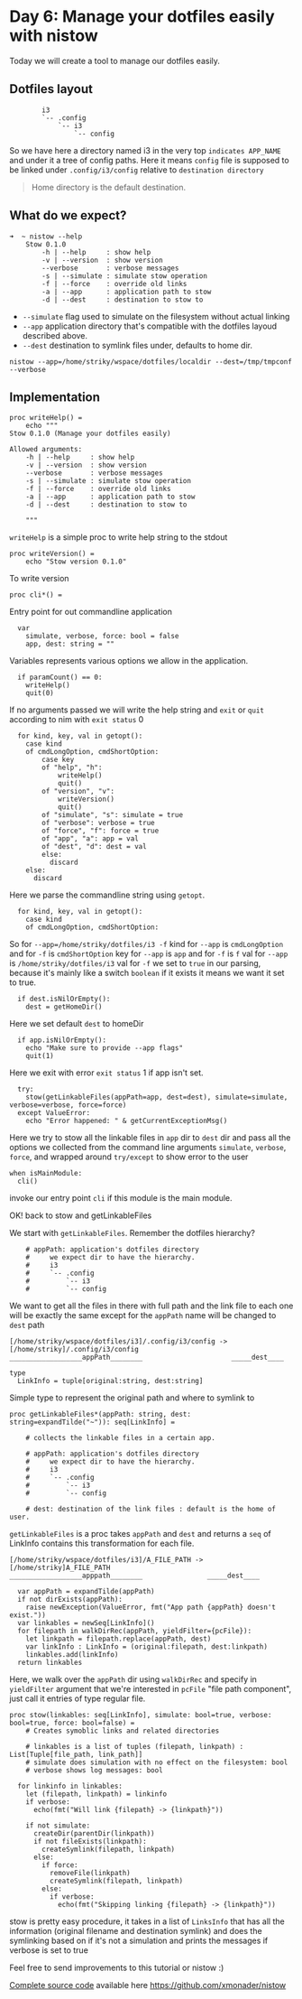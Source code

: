 # Day 6: Manage your dotfiles easily with nistow
Today we will create a tool to manage our dotfiles easily.

## Dotfiles layout
```
        i3
        `-- .config
            `-- i3
                `-- config
```
So we have here a directory named i3 in the very top `indicates APP_NAME` and under it a tree of config paths. Here it means `config` file is supposed to be linked under `.config/i3/config` relative to `destination directory` 
> Home directory is the default destination.

## What do we expect?
```
➜  ~ nistow --help
    Stow 0.1.0
        -h | --help     : show help
        -v | --version  : show version
        --verbose       : verbose messages
        -s | --simulate : simulate stow operation
        -f | --force    : override old links
        -a | --app      : application path to stow
        -d | --dest     : destination to stow to
```
- `--simulate` flag used to simulate on the filesystem without actual linking
- `--app` application directory that's compatible with the dotfiles layoud described above.
- `--dest` destination to symlink files under, defaults to home dir.

```
nistow --app=/home/striky/wspace/dotfiles/localdir --dest=/tmp/tmpconf --verbose
```


## Implementation

```Nimrod
proc writeHelp() = 
    echo """
Stow 0.1.0 (Manage your dotfiles easily)

Allowed arguments:
    -h | --help     : show help
    -v | --version  : show version
    --verbose       : verbose messages
    -s | --simulate : simulate stow operation
    -f | --force    : override old links
    -a | --app      : application path to stow
    -d | --dest     : destination to stow to

    """
```
`writeHelp` is a simple proc to write help string to the stdout

```Nimrod
proc writeVersion() =
    echo "Stow version 0.1.0"
```
To write version

```Nimrod
proc cli*() =
```
Entry point for out commandline application

```Nimrod
  var 
    simulate, verbose, force: bool = false
    app, dest: string = ""
```
Variables represents various options we allow in the application.

```Nimrod
  if paramCount() == 0:
    writeHelp()
    quit(0)
```
If no arguments passed we will write the help string and `exit` or `quit` according to nim with `exit status` 0

```Nimrod
  for kind, key, val in getopt():
    case kind
    of cmdLongOption, cmdShortOption:
        case key
        of "help", "h": 
            writeHelp()
            quit()
        of "version", "v":
            writeVersion()
            quit()
        of "simulate", "s": simulate = true
        of "verbose": verbose = true
        of "force", "f": force = true
        of "app", "a": app = val
        of "dest", "d": dest = val 
        else:
          discard
    else:
      discard 
```
Here we parse the commandline string using `getopt`.
```Nimrod
  for kind, key, val in getopt():
    case kind
    of cmdLongOption, cmdShortOption:
```
So for `--app=/home/striky/dotfiles/i3 -f`
kind for `--app` is `cmdLongOption` and for `-f` is `cmdShortOption`
key for `--app` is `app` and for `-f` is `f`
val for `--app` is `/home/striky/dotfiles/i3`
val for `-f` we set to `true` in our parsing, because it's mainly like a switch `boolean` if it exists it means we want it set to true.

```Nimrod
  if dest.isNilOrEmpty():
    dest = getHomeDir()
```
Here we set default `dest` to homeDir
```Nimrod
  if app.isNilOrEmpty():
    echo "Make sure to provide --app flags"
    quit(1)
```
Here we exit with error `exit status` 1 if app isn't set.

```Nimrod
  try:
    stow(getLinkableFiles(appPath=app, dest=dest), simulate=simulate, verbose=verbose, force=force)
  except ValueError:
    echo "Error happened: " & getCurrentExceptionMsg()
```
Here we try to stow all the linkable files in `app` dir to `dest` dir and pass all the options we collected from the command line arguments `simulate`, `verbose`, `force`, and wrapped around `try/except` to show error to the user

```Nimrod
when isMainModule:
  cli()
```
invoke our entry point `cli` if this module is the main module.


OK! back to stow and getLinkableFiles

We start with `getLinkableFiles`. Remember the dotfiles hierarchy?
```
    # appPath: application's dotfiles directory
    #     we expect dir to have the hierarchy.
    #     i3
    #     `-- .config
    #         `-- i3
    #         `-- config
```
We want to get all the files in there with full path and the link file to each one will be exactly the same except for the `appPath` name will be changed to `dest` path

```
[/home/striky/wspace/dotfiles/i3]/.config/i3/config -> [/home/striky]/.config/i3/config
__________________appPath________                      _____dest____
```

```Nimrod
type
  LinkInfo = tuple[original:string, dest:string] 
```
Simple type to represent the original path and where to symlink to

```Nimrod
proc getLinkableFiles*(appPath: string, dest: string=expandTilde("~")): seq[LinkInfo] =

    # collects the linkable files in a certain app.

    # appPath: application's dotfiles directory
    #     we expect dir to have the hierarchy.
    #     i3
    #     `-- .config
    #         `-- i3
    #         `-- config

    # dest: destination of the link files : default is the home of user.
```
`getLinkableFiles` is a proc takes `appPath` and `dest` and returns a `seq` of LinkInfo contains this transformation for each file.

```
[/home/striky/wspace/dotfiles/i3]/A_FILE_PATH -> [/home/striky]A_FILE_PATH
__________________apppath________                _____dest____
```

```Nimrod
  var appPath = expandTilde(appPath)
  if not dirExists(appPath):
    raise newException(ValueError, fmt("App path {appPath} doesn't exist."))
  var linkables = newSeq[LinkInfo]()
  for filepath in walkDirRec(appPath, yieldFilter={pcFile}):
    let linkpath = filepath.replace(appPath, dest)
    var linkInfo : LinkInfo = (original:filepath, dest:linkpath)
    linkables.add(linkInfo)
  return linkables
```
Here, we walk over the `appPath` dir using `walkDirRec` and specify in `yieldFilter` argument that we're interested in `pcFile` "file path component", just call it entries of type regular file.


```Nimrod
proc stow(linkables: seq[LinkInfo], simulate: bool=true, verbose: bool=true, force: bool=false) = 
    # Creates symoblic links and related directories

    # linkables is a list of tuples (filepath, linkpath) : List[Tuple[file_path, link_path]]
    # simulate does simulation with no effect on the filesystem: bool
    # verbose shows log messages: bool

  for linkinfo in linkables:
    let (filepath, linkpath) = linkinfo
    if verbose:
      echo(fmt("Will link {filepath} -> {linkpath}"))

    if not simulate:
      createDir(parentDir(linkpath))
      if not fileExists(linkpath):
        createSymlink(filepath, linkpath)
      else:
        if force:
          removeFile(linkpath)
          createSymlink(filepath, linkpath)
        else:
          if verbose:
            echo(fmt("Skipping linking {filepath} -> {linkpath}"))
```
stow is pretty easy procedure, it takes in a list of `LinksInfo` that has all the information (original filename and destination symlink) and does the symlinking based on if it's not a simulation and prints the messages if verbose is set to true

Feel free to send improvements to this tutorial or nistow :)

[Complete source code](https://github.com/xmonader/nistow) available here https://github.com/xmonader/nistow